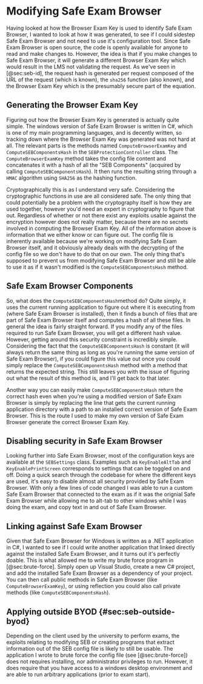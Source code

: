 # Modifying Safe Exam Browser
Having looked at how the Browser Exam Key is used to identify Safe Exam Browser,
I wanted to look at how it was generated, to see if I could sidestep Safe Exam
Browser and not need to use it's configuration tool. Since Safe Exam Browser is
open source, the code is openly available for anyone to read and make changes
to. However, the idea is that if you make changes to Safe Exam Browser, it will
generate a different Browser Exam Key which would result in the LMS not
validating the request. As we've seen in [@sec:seb-id], the request hash is
generated per request composed of the URL of the request (which is known), the
`sha256` function (also known), and the Browser Exam Key which is the presumably
secure part of the equation.

## Generating the Browser Exam Key
Figuring out how the Browser Exam Key is generated is actually quite simple. The
windows version of Safe Exam Browser is written in C#, which is one of my main
programming languages, and is decently written, so tracking down where the
Browser Exam Key was generated was not hard at all. The relevant parts is the
methods named `ComputeBrowserExamKey` and `ComputeSEBComponentsHash` in the
`SEBProtectionController` class. The `ComputeBrowserExamKey` method takes the
config file content and concatenates it with a hash of all the "SEB Components"
(acquired by calling `ComputeSEBComponentsHash`). It then runs the resulting
string through a `HMAC` algorithm using `SHA256` as the hashing function.

Cryptographically this is as I understand very safe. Considering the
cryptographic functions in use are all considered safe. The only thing that
could potentially be a problem with the cryptography itself is how they are used
together, however you'd need an expert in cryptography to figure that out.
Regardless of whether or not there exist any exploits usable against the
encryption however does not really matter, because there are no secrets involved
in computing the Browser Exam Key. All of the information above is information
that we either know or can figure out. The config file is inherently available
because we're working on modifying Safe Exam Browser itself, and it obviously
already deals with the decrypting of the config file so we don't have to do that
on our own. The only thing that's supposed to prevent us from modifying Safe
Exam Browser and still be able to use it as if it wasn't modified is the
`ComputeSEBComponentsHash` method.

## Safe Exam Browser Components
So, what does the `ComputeSEBComponentsHash`method do? Quite simply, it uses the
current running application to figure out where it is executing from (where Safe
Exam Browser is installed), then it finds a bunch of files that are part of Safe
Exam Browser itself and computes a hash of all these files. In general the idea
is fairly straight forward. If you modify any of the files required to run Safe
Exam Browser, you will get a different hash value. However, getting around this
security constraint is incredibly simple. Considering the fact that the
`ComputeSEBComponentsHash` is constant (it will always return the same thing as
long as you're running the same version of Safe Exam Browser), if you could
figure this value out once you could simply replace the
`ComputeSEBComponentsHash` method with a method that returns the expected
string. This still leaves you with the issue of figuring out what the result of
this method is, and I'll get back to that later.

Another way you can easily make `ComputeSEBComponentsHash` return the correct
hash even when you're using a modified version of Safe Exam Browser is simply by
replacing the line that gets the current running application directory with a
path to an installed correct version of Safe Exam Browser. This is the route I
used to make my own version of Safe Exam Browser generate the correct Browser
Exam Key.

## Disabling security in Safe Exam Browser
Looking further into Safe Exam Browser, most of the configuration keys are
available at the `SEBSettings` class. Examples such as `KeyEnableAltTab` and
`KeyEnablePrintScreen` corresponds to settings that can be toggled on and off.
Doing a quick search through the codebase for where the different keys are used,
it's easy to disable almost all security provided by Safe Exam Browser. With
only a few lines of code changed I was able to run a custom Safe Exam Browser
that connected to the exam as if it was the orignial Safe Exam Browser while
allowing me to alt-tab to other windows while I was doing the exam, and copy
text in and out of Safe Exam Browser.

## Linking against Safe Exam Browser
Given that Safe Exam Browser for Windows is written as a .NET application in C#,
I wanted to see if I could write another application that linked directly
against the installed Safe Exam Browser, and it turns out it's perfectly doable.
This is what allowed me to write my brute force program in [@sec:brute-force].
Simply open up Visual Studio, create a new C# project, and add the installed
Safe Exam Browser as a dependency of your project. You can then call public
methods in Safe Exam Browser (like `ComputeBrowserExamKey`), or using reflection
you could also call private methods (like `ComputeSEBComponentsHash`).

## Applying outside BYOD {#sec:seb-outside-byod}
Depending on the client used by the university to perform exams, the exploits
relating to modifying SEB or creating programs that extract information out of
the SEB config file is likely to still be usable. The application I wrote to
brute force the config file (see [@sec:brute-force]) does not requires
installing, nor administrator privileges to run. However, it does require that
you have access to a windows desktop environment and are able to run arbitrary
applications (prior to exam start).
